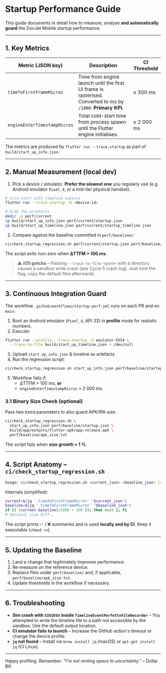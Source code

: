 # Startup Performance Guide

This guide documents in detail how to measure, analyse **and automatically guard** the DocJet Mobile startup performance.

---

## 1. Key Metrics

| Metric (JSON key) | Description | CI Threshold |
|-------------------|-------------|--------------|
| `timeToFirstFrameMicros` | Time from engine launch until the first UI frame is rasterised. Converted to ms by `/1000`. **Primary KPI.** | ≤ 300 ms |
| `engineEnterTimestampMicros` | Total cold-start time from process spawn until the Flutter engine initialises. | ≤ 2 000 ms |

The metrics are produced by `flutter run --trace-startup` as part of `build/start_up_info.json`.

---

## 2. Manual Measurement (local dev)

1. Pick a device / simulator. **Prefer the slowest one** you regularly use (e.g. Android emulator `Pixel_4`, or a mid-tier physical handset).

```bash
# Cold-start with timeline capture
flutter run --trace-startup -d <device-id>

# Grab the artefacts
mkdir -p perf/current
cp build/start_up_info.json perf/current/startup.json
cp build/start_up_timeline.json perf/current/startup_timeline.json
```

2. Compare against the baseline committed in `perf/baseline/`:

```bash
ci/check_startup_regression.sh perf/current/startup.json perf/baseline/startup.json
```

The script exits non-zero when **ΔTTFM > 100 ms**.

> ⚠️  **iOS gotcha** – Passing `--trace-to-file <path>` with a directory causes a sandbox write crash (see Cycle 5 crash log). Just omit the flag; copy the default files afterwards.

---

## 3. Continuous Integration Guard

The workflow `.github/workflows/startup-perf.yml` runs on each PR and on `main`:

1. Boot an Android emulator (`Pixel_4`, API 33) in **profile** mode for realistic numbers.
2. Execute:

```bash
flutter run --profile --trace-startup -d emulator-5554 \
  --trace-to-file build/start_up_timeline.json < /dev/null
```

3. Upload `start_up_info.json` & timeline as artefacts.
4. Run the regression script:

```bash
ci/check_startup_regression.sh start_up_info.json perf/baseline/startup.json
```

5. Workflow fails if:
   * ΔTTFM > 100 ms, **or**
   * `engineEnterTimestampMicros` > 2 000 ms.

### 3.1 Binary Size Check (optional)

Pass two extra parameters to also guard APK/IPA size:

```bash
ci/check_startup_regression.sh \
  start_up_info.json perf/baseline/startup.json \
  build/app/outputs/flutter-apk/app-release.apk \
  perf/baseline/apk_size.txt
```

The script fails when **size growth > 1 %**.

---

## 4. Script Anatomy – `ci/check_startup_regression.sh`

```bash
Usage: ci/check_startup_regression.sh <current_json> <baseline_json> [current_apk] [baseline_apk_size_file]
```

Internals (simplified):

```bash
current=$(jq '.timeToFirstFrameMicros' "$current_json")
baseline=$(jq '.timeToFirstFrameMicros' "$baseline_json")
if (( (current-baseline)/1000 > 100 )); then exit 1; fi
# Optional size diff …
```

The script prints ✅ / ❌ summaries and is used **locally and by CI**. Keep it executable (`chmod +x`).

---

## 5. Updating the Baseline

1. Land a change that legitimately improves performance.
2. Re-measure on the reference device.
3. Replace files under `perf/baseline/` and, if applicable, `perf/baseline/apk_size.txt`.
4. Update thresholds in the workflow if necessary.

---

## 6. Troubleshooting

* **Sim crash with `SIGSEGV` inside `TimelineEventPerfettoFileRecorder`** – You attempted to write the timeline file to a path not accessible by the sandbox. Use the default output location.
* **CI emulator fails to launch** – Increase the GitHub action's timeout or change the device profile.
* **`jq` not found** – Install via `brew install jq` (macOS) or `apt-get install jq` (CI Linux).

---

Happy profiling. Remember: *"I'm not renting space to uncertainty."* – Dollar Bill 